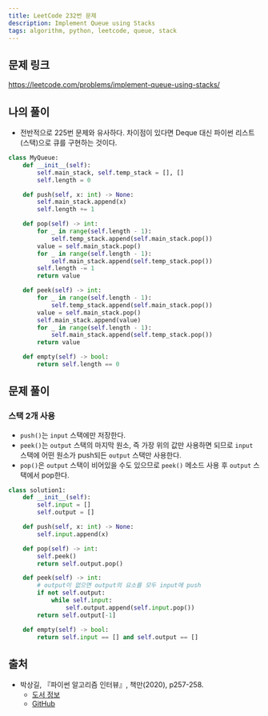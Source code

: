 ```yaml
---
title: LeetCode 232번 문제
description: Implement Queue using Stacks
tags: algorithm, python, leetcode, queue, stack
---
```


## 문제 링크

https://leetcode.com/problems/implement-queue-using-stacks/

## 나의 풀이

- 전반적으로 225번 문제와 유사하다. 차이점이 있다면 Deque 대신 파이썬 리스트(스택)으로 큐를 구현하는 것이다.

```python
class MyQueue:
    def __init__(self):
        self.main_stack, self.temp_stack = [], []
        self.length = 0

    def push(self, x: int) -> None:
        self.main_stack.append(x)
        self.length += 1

    def pop(self) -> int:
        for _ in range(self.length - 1):
            self.temp_stack.append(self.main_stack.pop())
        value = self.main_stack.pop()
        for _ in range(self.length - 1):
            self.main_stack.append(self.temp_stack.pop())
        self.length -= 1
        return value

    def peek(self) -> int:
        for _ in range(self.length - 1):
            self.temp_stack.append(self.main_stack.pop())
        value = self.main_stack.pop()
        self.main_stack.append(value)
        for _ in range(self.length - 1):
            self.main_stack.append(self.temp_stack.pop())
        return value

    def empty(self) -> bool:
        return self.length == 0
```

## 문제 풀이

### 스택 2개 사용

- `push()`는 `input` 스택에만 저장한다.
- `peek()`는 `output` 스택의 마지막 원소, 즉 가장 위의 값만 사용하면 되므로 `input` 스택에 어떤 원소가 push되든 `output` 스택만 사용한다.
- `pop()`은 `output` 스택이 비어있을 수도 있으므로 `peek()` 메소드 사용 후 `output` 스택에서 pop한다.

```python
class solution1:
    def __init__(self):
        self.input = []
        self.output = []

    def push(self, x: int) -> None:
        self.input.append(x)

    def pop(self) -> int:
        self.peek()
        return self.output.pop()

    def peek(self) -> int:
        # output이 없으면 output의 요소를 모두 input에 push
        if not self.output:
            while self.input:
                self.output.append(self.input.pop())
        return self.output[-1]

    def empty(self) -> bool:
        return self.input == [] and self.output == []
```

## 출처

- 박상길, 『파이썬 알고리즘 인터뷰』, 책만(2020), p257-258.
  - [도서 정보](https://www.onlybook.co.kr/entry/algorithm-interview)
  - [GitHub](https://github.com/onlybooks/algorithm-interview)
